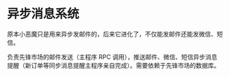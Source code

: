 # 异步消息系统

原本小恶魔只是用来异步发邮件的，后来它进化了，不仅能发邮件还能发微信、短信。

负责先锋市场的邮件发送（主程序 RPC 调用），推送邮件、微信、短信异步消息提醒（新订单等同步消息提醒主程序亲自完成）。需要依赖于先锋市场的数据库。


